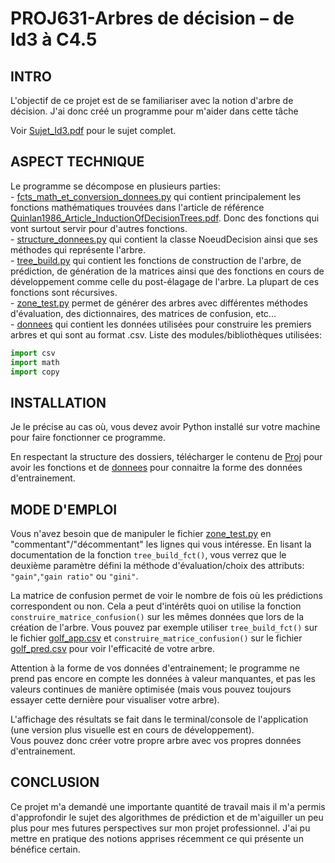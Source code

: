 # PROJ631-Arbres de décision – de Id3 à C4.5

## INTRO
L'objectif de ce projet est de se familiariser avec la notion d'arbre de décision.
J'ai donc créé un programme pour m'aider dans cette tâche

Voir [Sujet_Id3.pdf](Sujet_Id3.pdf) pour le sujet complet.

## ASPECT TECHNIQUE
Le programme se décompose en plusieurs parties:   
    - [fcts_math_et_conversion_donnees.py](Proj/fcts_math_et_conversion_donnees.py) qui contient principalement les fonctions mathématiques trouvées dans l'article de référence [Quinlan1986_Article_InductionOfDecisionTrees.pdf](Quinlan1986_Article_InductionOfDecisionTrees.pdf). Donc des fonctions qui vont surtout servir pour d'autres fonctions.   
    - [structure_donnees.py](Proj/structure_donnees.py) qui contient la classe NoeudDecision ainsi que ses méthodes qui représente l'arbre.   
    - [tree_build.py](Proj/tree_build.py) qui contient les fonctions de construction de l'arbre, de prédiction, de génération de la matrices ainsi que des fonctions en cours de développement comme celle du post-élagage de l'arbre. La plupart de ces fonctions sont récursives.  
    - [zone_test.py](Proj/zone_test.py) permet de générer des arbres avec différentes méthodes d'évaluation, des dictionnaires, des matrices de confusion, etc...      
    - [donnees](donnees) qui contient les données utilisées pour construire les premiers arbres et qui sont au format .csv.
Liste des modules/bibliothèques utilisées:
```python
import csv
import math
import copy
```

## INSTALLATION
Je le précise au cas où, vous devez avoir Python installé sur votre machine pour faire fonctionner ce programme.  

En respectant la structure des dossiers, télécharger le contenu de [Proj](Proj) pour avoir les fonctions et de [donnees](donnees) pour connaitre la forme des données d'entrainement.  


## MODE D'EMPLOI
Vous n'avez besoin que de manipuler le fichier [zone_test.py](Proj/zone_test.py) en "commentant"/"décommentant" les lignes qui vous intéresse. En lisant la documentation de la fonction ```tree_build_fct()```, vous verrez que le deuxième paramètre défini la méthode d'évaluation/choix des attributs: ```"gain"```,```"gain ratio"``` ou ```"gini"```.    

La matrice de confusion permet de voir le nombre de fois où les prédictions correspondent ou non. Cela a peut d'intérêts quoi on utilise la fonction ```construire_matrice_confusion()``` sur les mêmes données que lors de la création de l'arbre. Vous pouvez par exemple utiliser ```tree_build_fct()``` sur le fichier [golf_app.csv](donnees/golf_app.csv) et ```construire_matrice_confusion()``` sur le fichier [golf_pred.csv](donnees/golf_pred.csv) pour voir l'efficacité de votre arbre. 

Attention à la forme de vos données d'entrainement; le programme ne prend pas encore en compte les données à valeur manquantes, et pas les valeurs continues de manière optimisée (mais vous pouvez toujours essayer cette dernière pour visualiser votre arbre).  

L'affichage des résultats se fait dans le terminal/console de l'application (une version plus visuelle est en cours de développement).  
Vous pouvez donc créer votre propre arbre avec vos propres données d'entrainement.


## CONCLUSION
Ce projet m'a demandé une importante quantité de travail mais il m'a permis d'approfondir le sujet des algorithmes de prédiction et de m'aiguiller un peu plus pour mes futures perspectives sur mon projet professionnel. J'ai pu mettre en pratique des notions apprises récemment ce qui présente un bénéfice certain.


